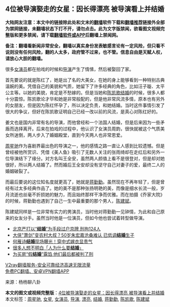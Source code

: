 <h2>4位被导演娶走的女星：因长得漂亮 被导演看上并结婚</h2> <p class="notice"><b>大陆网友注意：本文中的链接除此处和文末的<a href="https://github.com/bannedbook/fanqiang" >翻墙</a>软件下载和<a href="https://github.com/killgcd/justmysocks/blob/master/README.md">翻墙推荐</a>链接外全部为禁网链接，未翻墙状态下打不开，请勿点击。此为文字版禁闻，欲看图文视频完整版和更多禁闻，请下载<a href="https://github.com/bannedbook/fanqiang">翻墙软件或APP</a>后翻墙上禁闻网。</p><p>备注：翻墙看新闻非常安全，翻墙以真实身份发表敏感言论有一定风险，但只看不说则没有任何风险，翻的人太多，政府管不过来，也不管。信息自由是天赋人权，请放心大胆的翻墙。</b></p>  <div class="entry"> <p>很多<a href="https://www.bannedbook.org/bnews/tag/%E5%A5%B3%E6%BC%94%E5%91%98/" class="st_tag internal_tag" rel="tag" title="标签 女演员 下的日志">女演员</a>都在拍戏的时候和<a href="https://www.bannedbook.org/bnews/tag/%e5%af%bc%e6%bc%94/" class="st_tag internal_tag" rel="tag" title="标签 导演 下的日志">导演</a>产生了情愫，然后被娶回了家。</p> <p></p> <p>首先要说的就是陈红了，她是出了名的大美女，在她的身上能够看到一种特别古典温婉的美。凭借自己的美貌和气质，她留下了许多经典的角色，比如汪子璇、太平公主等。以她的美貌，肯定是不愁嫁的。但是当她和<a href="https://www.bannedbook.org/bnews/tag/%e9%99%88%e5%87%af%e6%ad%8c/" class="st_tag internal_tag" rel="tag" title="标签 陈凯歌 下的日志">陈凯歌</a><a href="https://www.bannedbook.org/bnews/tag/%e7%bb%93%e5%a9%9a/" class="st_tag internal_tag" rel="tag" title="标签 结婚 下的日志">结婚</a>的时候，很多人都十分震惊。陈凯歌论才华和她是非常般配的，但是他非常风流多情，原本也有另外的女朋友，但是因为陈红怀孕了，所以决定负责，和她结婚。当时这件事情引发了很大的争议，但好在陈凯歌证明自己已经一改以前的风流，是真心对陈红好的。</p> <p></p>  <p>姜文也是国内非常有名的导演，而他曾经和一个法国人结婚，但是后来因为一些矛盾而选择离开。后来在拍戏的过程中，他认识了女演员周韵，很快就被这个气质美女所迷倒，两人步入了婚姻殿堂，直到今天两人也非常恩爱。</p> <p></p> <p><a href="https://www.bannedbook.org/bnews/tag/%e5%91%a8%e6%98%9f%e9%a9%b0/" class="st_tag internal_tag" rel="tag" title="标签 周星驰 下的日志">周星驰</a>作为喜剧界最出色的导演之一，他的感情之路一直让人感到比较遗憾。但是曾经被他所赏识、凭借《美人鱼》吸引了无数人关注的张雨绮却在走红后和另外一位导演结下了缘分。对方名叫王全安，虽然两人颜值上看不是很登对，但是却对她很好，所以两人结婚了。然而婚后王全安却没有坚守自己对妻子的爱，最终二人的婚姻破裂了。</p> <p></p>  <p>而最后要说的这位知名度就更高了，她就是<a href="https://www.bannedbook.org/bnews/tag/%e8%92%8b%e5%8b%a4%e5%8b%a4/" class="st_tag internal_tag" rel="tag" title="标签 蒋勤勤 下的日志">蒋勤勤</a>。虽然现在不再年轻了，但是曾经有过太多经典作品了。她的美不是那种张扬明艳的美，而像是细水长流一般，岁月流逝也丝毫不折损她的魅力，而且始终那样干净而优雅。而在拍摄《乔家大院》的时候，蒋勤勤也遇到了自己一生中最重要的那个男人，<a href="https://www.bannedbook.org/bnews/tag/%e9%99%88%e5%bb%ba%e6%96%8c/" class="st_tag internal_tag" rel="tag" title="标签 陈建斌 下的日志">陈建斌</a>。</p> <p></p> <p>陈建斌同样是一位非常有实力的男演员，当时他对蒋勤勤一见钟情，为此和自己原来的女友分手。虽然当时他是一位演员，但如今他也尝试着转型做导演。</p> <ul class='op-related-articles' title='相关阅读'> <li><a href='https://www.bannedbook.org/bnews/baitai/20201109/1428304.html' target='_blank'>北京严打以“<b>结婚</b>”为手段过户京牌 刑拘124人</a></li> <li><a href='https://www.bannedbook.org/bnews/yule/20201108/1427734.html' target='_blank'>大侠"萧剑"变农村大叔？50岁朱宏嘉沧桑难认 已低调<b>结婚</b>生子</a></li> <li><a href='https://www.bannedbook.org/bnews/yule/20201108/1427714.html' target='_blank'>何雁诗<b>结婚</b>现场曝光！穿中式嫁衣显贵气</a></li> <li><a href='https://www.bannedbook.org/bnews/lifebaike/20201108/1427619.html' target='_blank'>很多人想不明白「人为什么要<b>结婚</b>」</a></li> <li><a href='https://www.bannedbook.org/bnews/baitai/20201106/1426725.html' target='_blank'>为买房“假<b>结婚</b>”露馅 他们最后都被判了刑</a></li> </ul> <p class="texttj"> <a href="https://www.bannedbook.org/forum23/topic22702.html" target="_blank">V2ray翻墙服务-安全可靠经济高速无限流量</a><br/> <a href="https://github.com/bannedbook/fanqiang/wiki/%E7%A6%81%E9%97%BB%E7%BD%91%E5%AE%89%E5%8D%93%E7%BF%BB%E5%A2%99%E6%96%B0%E9%97%BBAPP" target="_blank">免费PC翻墙、安卓VPN翻墙APP</a></p><p> 来源：杨杨聊八卦 </p> <a name='sharetosocial'></a>       <div><b>本文的图文或视频完整版</b>：<a href='https://www.bannedbook.org/bnews/yule/20201112/1429817.html'>4位被导演娶走的女星：因长得漂亮 被导演看上并结婚</a></div>  </div><!--END ENTRY--> <div class="postfooter"> <div>本文标签：<a href="https://www.bannedbook.org/bnews/tag/%e5%91%a8%e6%98%9f%e9%a9%b0/" rel="tag">周星驰</a>, <a href="https://www.bannedbook.org/bnews/tag/%e5%a5%b3%e6%98%9f/" rel="tag">女星</a>, <a href="https://www.bannedbook.org/bnews/tag/%E5%A5%B3%E6%BC%94%E5%91%98/" rel="tag">女演员</a>, <a href="https://www.bannedbook.org/bnews/tag/%e5%af%bc%e6%bc%94/" rel="tag">导演</a>, <a href="https://www.bannedbook.org/bnews/tag/%e6%bc%82%e4%ba%ae/" rel="tag">漂亮</a>, <a href="https://www.bannedbook.org/bnews/tag/%e7%bb%93%e5%a9%9a/" rel="tag">结婚</a>, <a href="https://www.bannedbook.org/bnews/tag/%e8%92%8b%e5%8b%a4%e5%8b%a4/" rel="tag">蒋勤勤</a>, <a href="https://www.bannedbook.org/bnews/tag/%e9%99%88%e5%87%af%e6%ad%8c/" rel="tag">陈凯歌</a>, <a href="https://www.bannedbook.org/bnews/tag/%e9%99%88%e5%bb%ba%e6%96%8c/" rel="tag">陈建斌</a></div>  </div><!--END POSTFOOTER--> 